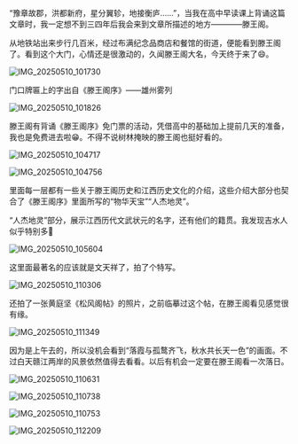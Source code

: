 “豫章故郡，洪都新府，星分翼轸，地接衡庐……”，当我在高中早读课上背诵这篇文章时，我一定想不到三四年后我会来到文章所描述的地方————滕王阁。

从地铁站出来步行几百米，经过布满纪念品商店和餐馆的街道，便能看到滕王阁了。看到这个大门，心情还是很激动的，久闻滕王阁大名，今天终于来了😄。

![IMG_20250510_101730](http://image.slugyao.top/travel/IMG_20250510_101730.jpg)

门口牌匾上的字出自《滕王阁序》——雄州雾列

![IMG_20250510_101826](http://image.slugyao.top/travel/IMG_20250510_101826.jpg)

滕王阁有背诵《滕王阁序》免门票的活动，凭借高中的基础加上提前几天的准备，我也是免费进去啦😁。不得不说树林掩映的滕王阁也挺好看的。

![IMG_20250510_104717](http://image.slugyao.top/travel/IMG_20250510_104717.jpg)

![IMG_20250510_104756](http://image.slugyao.top/travel/IMG_20250510_104756.jpg)

里面每一层都有一些关于滕王阁历史和江西历史文化的介绍，这些介绍大部分也契合了《滕王阁序》里面所写的“物华天宝”“人杰地灵”。

“人杰地灵”部分，展示江西历代文武状元的名字，还有他们的籍贯。我发现吉水人似乎特别多🤔

![IMG_20250510_105604](http://image.slugyao.top/travel/IMG_20250510_105604.jpg)

这里面最著名的应该就是文天祥了，拍了个特写。

![IMG_20250510_110306](http://image.slugyao.top/travel/IMG_20250510_110306.jpg)

还拍了一张黄庭坚《松风阁帖》的照片，之前临摹过这个帖，在滕王阁看见感觉很有缘。

![IMG_20250510_111349](http://image.slugyao.top/travel/IMG_20250510_111349.jpg)

因为是上午去的，所以没机会看到“落霞与孤鹜齐飞，秋水共长天一色”的画面。不过白天赣江两岸的风景依然值得去看看。以后有机会一定要在滕王阁看一次落日。

![IMG_20250510_110631](http://image.slugyao.top/travel/IMG_20250510_110631.jpg)

![IMG_20250510_110738](http://image.slugyao.top/travel/IMG_20250510_110738.jpg)

![IMG_20250510_110753](http://image.slugyao.top/travel/IMG_20250510_110753.jpg)

![IMG_20250510_112209](http://image.slugyao.top/travel/IMG_20250510_112209.jpg)

